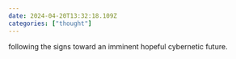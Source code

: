 ```yaml
---
date: 2024-04-20T13:32:18.109Z
categories: ["thought"]
---
```

following the signs toward an imminent hopeful cybernetic future.
